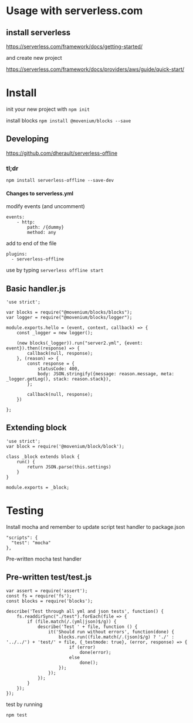 # Usage with serverless.com

## install serverless

https://serverless.com/framework/docs/getting-started/

and create new project

https://serverless.com/framework/docs/providers/aws/guide/quick-start/

# Install

init your new project with `npm init`

install blocks `npm install @movenium/blocks --save`

## Developing

https://github.com/dherault/serverless-offline

### tl;dr
`npm install serverless-offline --save-dev`

#### Changes to serverless.yml

modify events (and uncomment)
```
events:
    - http:
        path: /{dummy}
        method: any
```

add to end of the file
```
plugins:
  - serverless-offline
``` 

use by typing `serverless offline start`

## Basic handler.js

```
'use strict';

var blocks = require("@movenium/blocks/blocks");
var logger = require("@movenium/blocks/logger");

module.exports.hello = (event, context, callback) => {
    const _logger = new logger();
    
    (new blocks(_logger)).run("server2.yml", {event: event}).then((response) => {
        callback(null, response);
    }, (reason) => {
        const response = {
            statusCode: 400,
            body: JSON.stringify({message: reason.message, meta: _logger.getLog(), stack: reason.stack}),
        };

        callback(null, response);
    })

};

```

## Extending block

```
'use strict';
var block = require('@movenium/block/block');

class _block extends block {
    run() {
        return JSON.parse(this.settings)
    }
}

module.exports = _block;
``` 


# Testing

Install mocha and remember to update script test handler to package.json

```
"scripts": {
  "test": "mocha"
},
```

Pre-written mocha test handler

## Pre-written test/test.js

```
var assert = require('assert');
const fs = require('fs');
const blocks = require('blocks');

describe('Test through all yml and json tests', function() {
    fs.readdirSync("./test").forEach(file => {
        if (file.match(/.(yml|json)$/g)) {
            describe('Test ' + file, function () {
                it('Should run without errors', function(done) {
                    blocks.run((file.match(/.(json)$/g) ? './' : '../../') + 'test/' + file, {_testmode: true}, (error, response) => {
                        if (error)
                            done(error);
                        else
                            done();
                    });
                });
            });
        }
    });
});
```

test by running
```
npm test
```